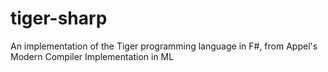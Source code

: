 # tiger-sharp
An implementation of the Tiger programming language in F#, from Appel's Modern Compiler Implementation in ML
